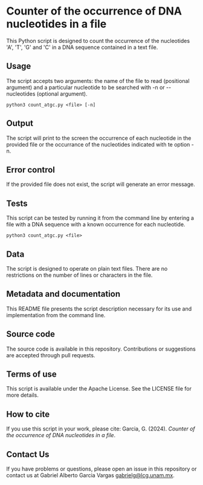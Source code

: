 # Counter of the occurrence of DNA nucleotides in a file

This Python script is designed to count the occurrence of the nucleotides 'A', 'T', 'G' and 'C' in a DNA sequence contained in a text file.

## Usage
The script accepts two arguments: the name of the file to read (positional argument) and a particular nucleotide to be searched with -n or --nucleotides (optional argument).

```
python3 count_atgc.py <file> [-n]
```

## Output

The script will print to the screen the occurrence of each nucleotide in the provided file or the occurrance of the nucleotides indicated with te option -n.

## Error control

If the provided file does not exist, the script will generate an error message.

## Tests

This script can be tested by running it from the command line by entering a file with a DNA sequence with a known occurrence for each nucleotide.

```
python3 count_atgc.py <file>
```

## Data
The script is designed to operate on plain text files. There are no restrictions on the number of lines or characters in the file.

## Metadata and documentation
This README file presents the script description necessary for its use and implementation from the command line.

## Source code
The source code is available in this repository. Contributions or suggestions are accepted through pull requests.

## Terms of use

This script is available under the Apache License. See the LICENSE file for more details.

## How to cite

If you use this script in your work, please cite: Garcia, G. (2024). *Counter of the occurrence of DNA nucleotides in a file*.

## Contact Us

If you have problems or questions, please open an issue in this repository or contact us at Gabriel Alberto Garcia Vargas <gabrielg@lcg.unam.mx>.